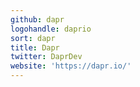 ```yaml
---
github: dapr
logohandle: daprio
sort: dapr
title: Dapr
twitter: DaprDev
website: 'https://dapr.io/'
---
```


